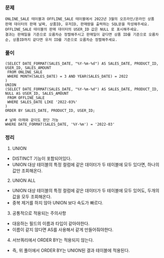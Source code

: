 ### 문제
```
ONLINE_SALE 테이블과 OFFLINE_SALE 테이블에서 2022년 3월의 오프라인/온라인 상품 판매 데이터의 판매 날짜, 상품ID, 유저ID, 판매량을 출력하는 SQL문을 작성해주세요. 
OFFLINE_SALE 테이블의 판매 데이터의 USER_ID 값은 NULL 로 표시해주세요. 
결과는 판매일을 기준으로 오름차순 정렬해주시고 판매일이 같다면 상품 ID를 기준으로 오름차순, 상품ID까지 같다면 유저 ID를 기준으로 오름차순 정렬해주세요.
```

### 풀이
```mysql
(SELECT DATE_FORMAT(SALES_DATE, "%Y-%m-%d") AS SALES_DATE, PRODUCT_ID, USER_ID, SALES_AMOUNT
 FROM ONLINE_SALE 
 WHERE MONTH(SALES_DATE) = 3 AND YEAR(SALES_DATE) = 2022
)
UNION
(SELECT DATE_FORMAT(SALES_DATE, "%Y-%m-%d") AS SALES_DATE, PRODUCT_ID, NULL AS USER_ID, SALES_AMOUNT
 FROM OFFLINE_SALE
 WHERE SALES_DATE LIKE '2022-03%'
)
ORDER BY SALES_DATE, PRODUCT_ID, USER_ID;

# 날짜 아래와 같이도 판단 가능 
WHERE DATE_FORMAT(SALES_DATE, '%Y-%m') = '2022-03'
```

### 정리

1. UNION
- DISTINCT 기능이 포함되어있다.
- UNION 대상 테이블의 특정 컬럼에 같은 데이터가 두 테이블에 모두 있다면, 하나의 값만 조회해온다.

2. UNION ALL
- UNION 대상 테이블의 특정 컬럼에 같은 데이터가 두 테이블에 모두 있어도, 두개의 값을 모두 조회해온다.
- 중복 제거를 하지 않아 UNION 보다 속도가 빠르다.

3. 공통적으로 적용되는 주의사항
- 대응하는 필드의 이름과 타입이 같아야한다.
- 이름이 같지 않다면 AS를 사용해서 같게 만들어줘야한다.

4. 서브쿼리에서 ORDER BY는 적용되지 않는다.
- 즉, 위 풀이에서 ORDER BY는 UNION된 결과 테이블에 적용된다.
